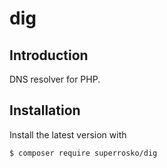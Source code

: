 # dig
## Introduction

DNS resolver for PHP.

## Installation
Install the latest version with

```console
$ composer require superrosko/dig
```
